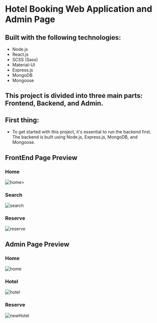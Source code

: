 # Hotel Booking Web Application and Admin Page

## Built with the following technologies:

- Node.js
- React.js
- SCSS (Sass)
- Material-UI
- Express.js
- MongoDB
- Mongoose

## This project is divided into three main parts: Frontend, Backend, and Admin.

## First thing:

- To get started with this project, it's essential to run the backend first. The backend is built using Node.js, Express.js, MongoDB, and Mongoose.

## FrontEnd Page Preview

### Home

![home](https://github.com/tennitien/web-nodejs-react-mongoose-demo/assets/136183299/de41a677-c856-4284-bbc0-af36380a83ac)>

### Search

![search](https://github.com/tennitien/web-nodejs-react-mongoose-demo/assets/136183299/9817a5cf-6958-41b2-ae1e-f1e156d643e9)

### Reserve

![reserve](https://github.com/tennitien/web-nodejs-react-mongoose-demo/assets/136183299/edd9e200-a109-41de-b74c-bae9cfa10c89)

## Admin Page Preview

### Home

![home](https://github.com/tennitien/web-nodejs-react-mongoose-demo/assets/136183299/d79cce98-254c-4ab6-819a-64f7e1a39853)

### Hotel

![hotel](https://github.com/tennitien/web-nodejs-react-mongoose-demo/assets/136183299/cd40c798-2925-41d5-b651-691639135356)

### Reserve

![newHotel](https://github.com/tennitien/web-nodejs-react-mongoose-demo/assets/136183299/b4bb26f1-5940-46fc-8c4a-a1cb97250ad8)
